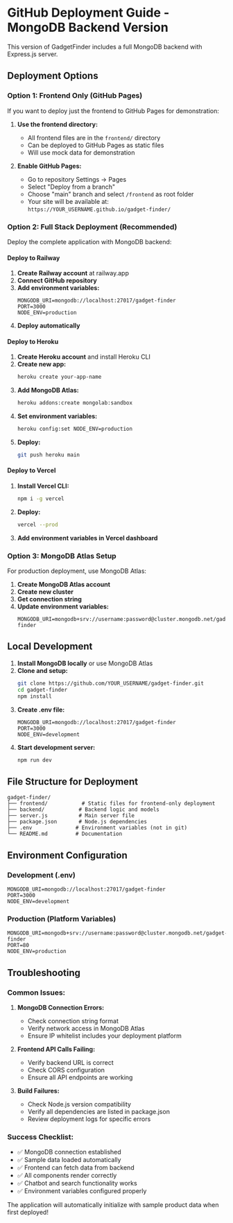 # GitHub Deployment Guide - MongoDB Backend Version

This version of GadgetFinder includes a full MongoDB backend with Express.js server.

## Deployment Options

### Option 1: Frontend Only (GitHub Pages)

If you want to deploy just the frontend to GitHub Pages for demonstration:

1. **Use the frontend directory:**
   - All frontend files are in the `frontend/` directory
   - Can be deployed to GitHub Pages as static files
   - Will use mock data for demonstration

2. **Enable GitHub Pages:**
   - Go to repository Settings → Pages
   - Select "Deploy from a branch"
   - Choose "main" branch and select `/frontend` as root folder
   - Your site will be available at: `https://YOUR_USERNAME.github.io/gadget-finder/`

### Option 2: Full Stack Deployment (Recommended)

Deploy the complete application with MongoDB backend:

#### Deploy to Railway

1. **Create Railway account** at railway.app
2. **Connect GitHub repository**
3. **Add environment variables:**
   ```
   MONGODB_URI=mongodb://localhost:27017/gadget-finder
   PORT=3000
   NODE_ENV=production
   ```
4. **Deploy automatically**

#### Deploy to Heroku

1. **Create Heroku account** and install Heroku CLI
2. **Create new app:**
   ```bash
   heroku create your-app-name
   ```
3. **Add MongoDB Atlas:**
   ```bash
   heroku addons:create mongolab:sandbox
   ```
4. **Set environment variables:**
   ```bash
   heroku config:set NODE_ENV=production
   ```
5. **Deploy:**
   ```bash
   git push heroku main
   ```

#### Deploy to Vercel

1. **Install Vercel CLI:**
   ```bash
   npm i -g vercel
   ```
2. **Deploy:**
   ```bash
   vercel --prod
   ```
3. **Add environment variables in Vercel dashboard**

### Option 3: MongoDB Atlas Setup

For production deployment, use MongoDB Atlas:

1. **Create MongoDB Atlas account**
2. **Create new cluster**
3. **Get connection string**
4. **Update environment variables:**
   ```
   MONGODB_URI=mongodb+srv://username:password@cluster.mongodb.net/gadget-finder
   ```

## Local Development

1. **Install MongoDB locally** or use MongoDB Atlas
2. **Clone and setup:**
   ```bash
   git clone https://github.com/YOUR_USERNAME/gadget-finder.git
   cd gadget-finder
   npm install
   ```
3. **Create .env file:**
   ```
   MONGODB_URI=mongodb://localhost:27017/gadget-finder
   PORT=3000
   NODE_ENV=development
   ```
4. **Start development server:**
   ```bash
   npm run dev
   ```

## File Structure for Deployment

```
gadget-finder/
├── frontend/           # Static files for frontend-only deployment
├── backend/           # Backend logic and models
├── server.js          # Main server file
├── package.json       # Node.js dependencies
├── .env              # Environment variables (not in git)
└── README.md         # Documentation
```

## Environment Configuration

### Development (.env)
```env
MONGODB_URI=mongodb://localhost:27017/gadget-finder
PORT=3000
NODE_ENV=development
```

### Production (Platform Variables)
```env
MONGODB_URI=mongodb+srv://username:password@cluster.mongodb.net/gadget-finder
PORT=80
NODE_ENV=production
```

## Troubleshooting

### Common Issues:

1. **MongoDB Connection Errors:**
   - Check connection string format
   - Verify network access in MongoDB Atlas
   - Ensure IP whitelist includes your deployment platform

2. **Frontend API Calls Failing:**
   - Verify backend URL is correct
   - Check CORS configuration
   - Ensure all API endpoints are working

3. **Build Failures:**
   - Check Node.js version compatibility
   - Verify all dependencies are listed in package.json
   - Review deployment logs for specific errors

### Success Checklist:

- ✅ MongoDB connection established
- ✅ Sample data loaded automatically
- ✅ Frontend can fetch data from backend
- ✅ All components render correctly
- ✅ Chatbot and search functionality works
- ✅ Environment variables configured properly

The application will automatically initialize with sample product data when first deployed!